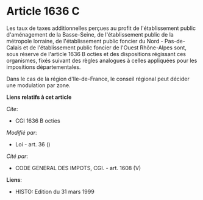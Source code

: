 # Article 1636 C

Les taux de taxes additionnelles perçues au profit de l'établissement public d'aménagement de la Basse-Seine, de
l'établissement public de la métropole lorraine, de l'établissement public foncier du Nord - Pas-de-Calais et de
l'établissement public foncier de l'Ouest Rhône-Alpes sont, sous réserve de l'article 1636 B octies et des dispositions
régissant ces organismes, fixés suivant des règles analogues à celles appliquées pour les impositions départementales.

Dans le cas de la région d'Ile-de-France, le conseil régional peut décider une modulation par zone.

**Liens relatifs à cet article**

_Cite_:

  - CGI 1636 B octies

_Modifié par_:

  - Loi - art. 36 ()

_Cité par_:

  - CODE GENERAL DES IMPOTS, CGI. - art. 1608 (V)

**Liens**:

  - HISTO: Edition du 31 mars 1999
